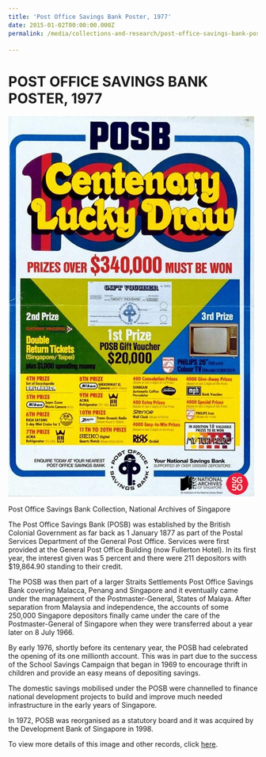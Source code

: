 ```yaml
---
title: 'Post Office Savings Bank Poster, 1977'
date: 2015-01-02T00:00:00.000Z
permalink: /media/collections-and-research/post-office-savings-bank-poster

---
```



<iframe id="pxcelframe" src="//t.sharethis.com/a/t_.htm?ver=0.345.16984&amp;cid=c010#rnd=1577951683249&amp;cid=c010&amp;dmn=www.nas.gov.sg&amp;tt=t.dhj&amp;dhjLcy=56&amp;lbl=pxcel&amp;flbl=pxcel&amp;ll=d&amp;ver=0.345.16984&amp;ell=d&amp;cck=__stid&amp;pn=%2Fblogs%2Farchivistpick%2Fpost-office-savings-bank-posb%2F&amp;qs=na&amp;rdn=www.nas.gov.sg&amp;rpn=%2Fblogs%2Farchivistpick%2F2015%2F01%2F&amp;rqs=na&amp;cc=SG&amp;cont=AS&amp;ipaddr=" style="display: none;"></iframe>

# POST OFFICE SAVINGS BANK POSTER, 1977

![Post Office Savings Bank Collection, National Archives of Singapore](../../../images/blogs/2015-01-09-L-3.jpg)

Post Office Savings Bank Collection, National Archives of Singapore

The Post Office Savings Bank (POSB) was established by the British Colonial Government as far back as 1 January 1877 as part of the Postal Services Department of the General Post Office. Services were first provided at the General Post Office Building (now Fullerton Hotel). In its first year, the interest given was 5 percent and there were 211 depositors with $19,864.90 standing to their credit.

The POSB was then part of a larger Straits Settlements Post Office Savings Bank covering Malacca, Penang and Singapore and it eventually came under the management of the Postmaster-General, States of Malaya.  After separation from Malaysia and independence, the accounts of some 250,000 Singapore depositors finally came under the care of the Postmaster-General of Singapore when they were transferred about a year later on 8 July 1966.

By early 1976, shortly before its centenary year, the POSB had celebrated the opening of its one millionth account.  This was in part due to the success of the School Savings Campaign that began in 1969 to encourage thrift in children and provide an easy means of depositing savings.

The domestic savings mobilised under the POSB were channelled to finance national development projects to build and improve much needed infrastructure in the early years of Singapore.

In 1972, POSB was reorganised as a statutory board and it was acquired by the Development Bank of Singapore in 1998.

To view more details of this image and other records, click [here](http://www.nas.gov.sg/archivesonline/posters/record-details/304d6fa9-115c-11e3-83d5-0050568939ad).